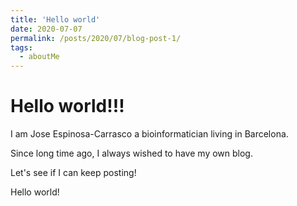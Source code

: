 ```yaml
---
title: 'Hello world'
date: 2020-07-07
permalink: /posts/2020/07/blog-post-1/
tags:
  - aboutMe
---
```


Hello world!!!
======

I am Jose Espinosa-Carrasco a bioinformatician living in Barcelona.

Since long time ago, I always wished to have my own blog.

Let's see if I can keep posting! 

Hello world!